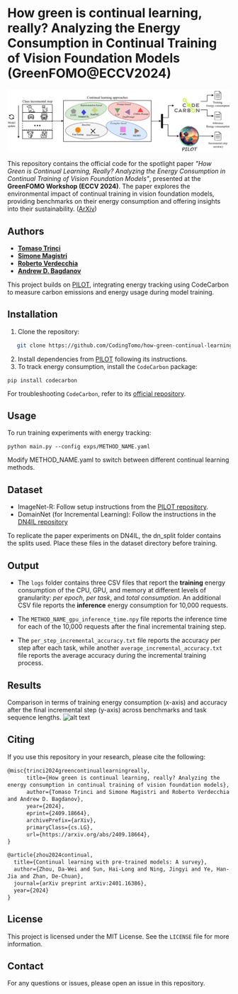 # How green is continual learning, really? Analyzing the Energy Consumption in Continual Training of Vision Foundation Models (GreenFOMO@ECCV2024)

![alt text](https://github.com/CodingTomo/how-green-continual-learning/blob/main/src/methodology.png?raw=true)

This repository contains the official code for the spotlight paper *"How Green is Continual Learning, Really? Analyzing the Energy Consumption in Continual Training of Vision Foundation Models"*, presented at the **GreenFOMO Workshop (ECCV 2024)**. The paper explores the environmental impact of continual training in vision foundation models, providing benchmarks on their energy consumption and offering insights into their sustainability. ([ArXiv](https://arxiv.org/pdf/2409.18664?))


## Authors
 - [**Tomaso Trinci**](https://scholar.google.com/citations?user=kfN-d6IAAAAJ&hl=it)
 - [**Simone Magistri**](https://scholar.google.com/citations?hl=it&user=fAS993EAAAAJ&view_op=list_works&sortby=pubdate)
 - [**Roberto Verdecchia**](https://scholar.google.it/citations?user=pvO-0xwAAAAJ&hl=en)
 - [**Andrew D. Bagdanov**](https://scholar.google.com/citations?user=_Fk4YUcAAAAJ&hl=en)


This project builds on [PILOT](https://github.com/sun-hailong/LAMDA-PILOT), integrating energy tracking using CodeCarbon to measure carbon emissions and energy usage during model training.

## Installation
1. Clone the repository:
```bash
   git clone https://github.com/CodingTomo/how-green-continual-learning.git
```
2. Install dependencies from [PILOT](https://github.com/sun-hailong/LAMDA-PILOT) following its instructions.
3. To track energy consumption, install the ```CodeCarbon``` package:
```
pip install codecarbon
```
For troubleshooting ```CodeCarbon```, refer to its [official repository](https://github.com/mlco2/codecarbon).


## Usage
To run training experiments with energy tracking:
```
python main.py --config exps/METHOD_NAME.yaml
```
Modify METHOD_NAME.yaml to switch between different continual learning methods.

## Dataset
- ImageNet-R: Follow setup instructions from the [PILOT repository](https://github.com/sun-hailong/LAMDA-PILOT).
- DomainNet (for Incremental Learning): Follow the instructions in the [DN4IL repository](https://github.com/NeurAI-Lab/DN4IL-dataset)

To replicate the paper experiments on DN4IL, the dn_split folder contains the splits used. Place these files in the dataset directory before training.

## Output
- The `logs` folder contains three CSV files that report the **training** energy consumption of the CPU, GPU, and memory at different levels of granularity: *per epoch*, *per task*, and *total consumption*. An additional CSV file reports the **inference** energy consumption for 10,000 requests.

- The `METHOD_NAME_gpu_inference_time.npy` file reports the inference time for each of the 10,000 requests after the final incremental training step.

- The `per_step_incremental_accuracy.txt` file reports the accuracy per step after each task, while another `average_incremental_accuracy.txt` file reports the average accuracy during the incremental training process.


## Results
Comparison in terms of training energy consumption (x-axis) and accuracy after the final incremental step (y-axis) across benchmarks and task sequence lengths.
![alt text](https://github.com/CodingTomo/how-green-continual-learning/blob/main/src/train_energy_vs_accuracy_all.jpeg)

## Citing
If you use this repository in your research, please cite the following:
```
@misc{trinci2024greencontinuallearningreally,
      title={How green is continual learning, really? Analyzing the energy consumption in continual training of vision foundation models}, 
      author={Tomaso Trinci and Simone Magistri and Roberto Verdecchia and Andrew D. Bagdanov},
      year={2024},
      eprint={2409.18664},
      archivePrefix={arXiv},
      primaryClass={cs.LG},
      url={https://arxiv.org/abs/2409.18664}, 
}
```

```
@article{zhou2024continual,
  title={Continual learning with pre-trained models: A survey},
  author={Zhou, Da-Wei and Sun, Hai-Long and Ning, Jingyi and Ye, Han-Jia and Zhan, De-Chuan},
  journal={arXiv preprint arXiv:2401.16386},
  year={2024}
}
```

## License

This project is licensed under the MIT License. See the `LICENSE` file for more information.

## Contact
For any questions or issues, please open an issue in this repository.
